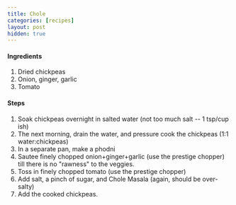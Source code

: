 ```yaml
---
title: Chole
categories: [recipes]
layout: post
hidden: true
---
```


#### Ingredients
1. Dried chickpeas
2. Onion, ginger, garlic
3. Tomato

#### Steps
1. Soak chickpeas overnight in salted water (not too much salt -- 1 tsp/cup ish)
2. The next morning, drain the water, and pressure cook the chickpeas (1:1 water:chickpeas)
3. In a separate pan, make a phodni
4. Sautee finely chopped onion+ginger+garlic (use the prestige chopper) till there is no "rawness" to the veggies.
5. Toss in finely chopped tomato (use the prestige chopper)
6. Add salt, a pinch of sugar, and Chole Masala (again, should be over-salty)
7. Add the cooked chickpeas.
